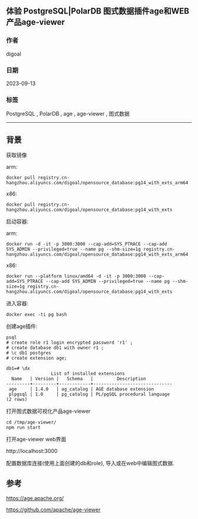 ## 体验 PostgreSQL|PolarDB 图式数据插件age和WEB产品age-viewer  
        
### 作者        
digoal        
        
### 日期        
2023-09-13        
        
### 标签        
PostgreSQL , PolarDB , age , age-viewer , 图式数据         
        
----        
        
## 背景     
获取镜像  
  
arm:  
```  
docker pull registry.cn-hangzhou.aliyuncs.com/digoal/opensource_database:pg14_with_exts_arm64    
```  
  
x86:  
```  
docker pull registry.cn-hangzhou.aliyuncs.com/digoal/opensource_database:pg14_with_exts    
```  
  
启动容器:  
  
arm:  
```  
docker run -d -it -p 3000:3000 --cap-add=SYS_PTRACE --cap-add SYS_ADMIN --privileged=true --name pg --shm-size=1g registry.cn-hangzhou.aliyuncs.com/digoal/opensource_database:pg14_with_exts_arm64    
```  
  
x86:  
```  
docker run --platform linux/amd64 -d -it -p 3000:3000 --cap-add=SYS_PTRACE --cap-add SYS_ADMIN --privileged=true --name pg --shm-size=1g registry.cn-hangzhou.aliyuncs.com/digoal/opensource_database:pg14_with_exts    
```  
  
进入容器:  
```  
docker exec -ti pg bash    
```  
  
创建age插件:  
```  
psql  
# create role r1 login encrypted password 'r1' ;  
# create database db1 with owner r1 ;  
# \c db1 postgres  
# create extension age;  
  
db1=# \dx  
                 List of installed extensions  
  Name   | Version |   Schema   |         Description            
---------+---------+------------+------------------------------  
 age     | 1.4.0   | ag_catalog | AGE database extension  
 plpgsql | 1.0     | pg_catalog | PL/pgSQL procedural language  
(2 rows)  
```  
  
打开图式数据可视化产品age-viewer  
```  
cd /tmp/age-viewer/  
npm run start  
```  
  
打开age-viewer web界面  
  
http://localhost:3000  
  
配置数据库连接(使用上面创建的db和role), 导入或在web中编辑图式数据.   
  
## 参考  
https://age.apache.org/  
  
https://github.com/apache/age-viewer  
  
  

